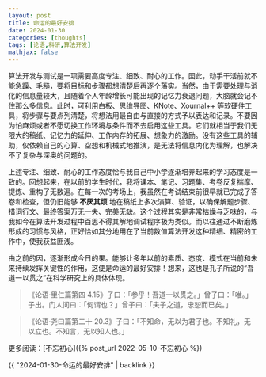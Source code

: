 ```yaml
---
layout: post
title: 命运的最好安排
date: 2024-01-30
categories: [thoughts]
tags: [论语,科研,算法开发]
mathjax: false
---
```


算法开发与测试是一项需要高度专注、细致、耐心的工作。因此，动手干活前就不能急躁、毛糙，要将目标和步骤都想清楚后再逐个落实。当然，由于需要处理与消化的信息量较大，且随着个人年龄增长可能出现的记忆力衰退问题，大脑就会记不住那么多信息。此时，可利用白板、思维导图、KNote、Xournal++ 等软硬件工具，将步骤与要点列清楚，将想法用最自由与直接的方式予以表达和记录。不要因为怕麻烦或者不愿切换工作环境与条件而不去启用这些工具。它们就相当于我们无限大的稿纸、记忆力的延伸、工作内存的拓展、想象力的激励。没有这些工具的辅助，仅依赖自己的心算、空想和机械式地推演，是无法将信息内化为理解，也解决不了复杂与深奥的问题的。

上述专注、细致、耐心的工作态度恰与我自己中小学逐渐培养起来的学习态度是一致的。回想起来，在以前的学生时代，我将课本、笔记、习题集、考卷反复揣摩、提炼、重构了无数遍。在每一次的考场上，我虽然在考试结束前很早就已完成了答卷和检查，但仍旧能够 **不厌其烦** 地在稿纸上多次演算、验证，以确保解题步骤、措词行文、最终答案万无一失、完美无缺。这个过程其实是非常枯燥与乏味的，与我如今在算法开发过程中百思不得其解地调试程序极为类似。而以往通过不断磨炼形成的习惯与风格，正好恰如其分地用在了当前数值算法开发这种精细、精密的工作中，使我获益匪浅。

由之前的因，逐渐形成今日的果。能够让多年以前的素质、态度、模式在当前和未来持续发挥关键性的作用，这便是命运的最好安排！想来，这也是孔子所说的“吾道一以贯之”在科学研究上的具体体现。

> 《论语·里仁篇第四 4.15》子曰：「参乎！吾道一以贯之。」曾子曰：「唯。」子出。门人问曰：「何谓也？」曾子曰：「夫子之道，忠恕而已矣。」

> 《论语·尧曰篇第二十 20.3》子曰：「不知命，无以为君子也。不知礼，无以立也。不知言，无以知人也。」

更多阅读：[不忘初心]({% post_url 2022-05-10-不忘初心 %})

{{ "2024-01-30-命运的最好安排" | backlink }}
